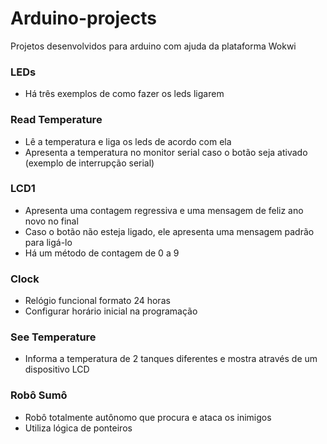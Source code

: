 # Arduino-projects
Projetos desenvolvidos para arduino com ajuda da plataforma Wokwi
### LEDs
- Há três exemplos de como fazer os leds ligarem
### Read Temperature
- Lê a temperatura e liga os leds de acordo com ela
- Apresenta a temperatura no monitor serial caso o botão seja ativado (exemplo de interrupção serial)
### LCD1
- Apresenta uma contagem regressiva e uma mensagem de feliz ano novo no final
- Caso o botão não esteja ligado, ele apresenta uma mensagem padrão para ligá-lo
- Há um método de contagem de 0 a 9
### Clock
- Relógio funcional formato 24 horas
- Configurar horário inicial na programação
### See Temperature
- Informa a temperatura de 2 tanques diferentes e mostra através de um dispositivo LCD
### Robô Sumô
- Robô totalmente autônomo que procura e ataca os inimigos
- Utiliza lógica de ponteiros
